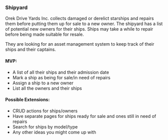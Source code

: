 ### Shipyard

Orek Drive Yards Inc. collects damaged or derelict starships and repairs them before putting them up for sale to a new owner. The shipyard has a list of potential new owners for their ships. Ships may take a while to repair before being made suitable for resale.

They are looking for an asset management system to keep track of their ships and their captains.

#### MVP:

* A list of all their ships and their admission date
* Mark a ship as being for sale/in need of repairs
* Assign a ship to a new owner
* List all the owners and their ships

#### Possible Extensions:

* CRUD actions for ships/owners
* Have separate pages for ships ready for sale and ones still in need of repairs
* Search for ships by model/type
* Any other ideas you might come up with